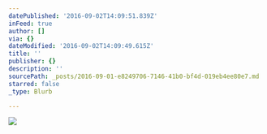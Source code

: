 ```yaml
---
datePublished: '2016-09-02T14:09:51.839Z'
inFeed: true
author: []
via: {}
dateModified: '2016-09-02T14:09:49.615Z'
title: ''
publisher: {}
description: ''
sourcePath: _posts/2016-09-01-e8249706-7146-41b0-bf4d-019eb4ee80e7.md
starred: false
_type: Blurb

---
```

![](https://the-grid-user-content.s3-us-west-2.amazonaws.com/5c5bd6b6-9677-4550-b1d2-f7af4925865d.jpg)